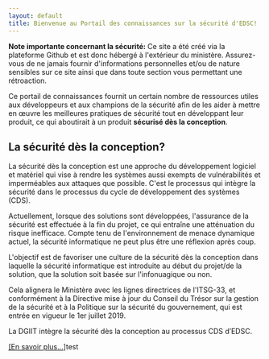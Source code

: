 ```yaml
---
layout: default
title: Bienvenue au Portail des connaissances sur la sécurité d'EDSC!
---
```


<div class="alert alert-warning">
	<p><strong>Note importante concernant la sécurité:</strong> Ce site a été créé via la plateforme Github et est donc hébergé à l'extérieur du ministère. Assurez-vous de ne jamais fournir d'informations personnelles et/ou de nature sensibles sur ce site ainsi que dans toute section vous permettant une rétroaction.</p>
</div>

Ce portail de connaissances fournit un certain nombre de ressources utiles aux développeurs et aux champions de la sécurité afin de les aider à mettre en œuvre les meilleures pratiques de sécurité tout en développant leur produit, ce qui aboutirait à un produit **sécurisé dès la conception**.

## La sécurité dès la conception?

La sécurité dès la conception est une approche du développement logiciel et matériel qui vise à rendre les systèmes aussi exempts de vulnérabilités et imperméables aux attaques que possible. C'est le processus qui intègre la sécurité dans le processus du cycle de développement des systèmes (CDS).

Actuellement, lorsque des solutions sont développées, l'assurance de la sécurité est effectuée à la fin du projet, ce qui entraîne une atténuation du risque inefficace.
Compte tenu de l'environnement de menace dynamique actuel, la sécurité informatique ne peut plus être une réflexion après coup.

L'objectif est de favoriser une culture de la sécurité dès la conception dans laquelle la sécurité informatique est introduite au début du projet/de la solution, que la solution soit basée sur l'infonuagique ou non.

Cela alignera le Ministère avec les lignes directrices de l'ITSG-33, et conformément à la Directive mise à jour du Conseil du Trésor sur la gestion de la sécurité et à la Politique sur la sécurité du gouvernement, qui est entrée en vigueur le 1er juillet 2019.

La DGIIT intègre la sécurité dès la conception au processus CDS d’EDSC.

[[En savoir plus...]](securite-conception/)test

